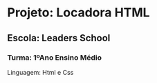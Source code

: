 # Projeto: Locadora HTML
## Escola: Leaders School
### Turma: 1ºAno Ensino Médio
Linguagem: Html e Css
